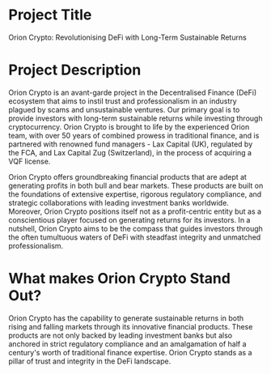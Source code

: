 # Project Title

Orion Crypto: Revolutionising DeFi with Long-Term Sustainable Returns


# Project Description

Orion Crypto is an avant-garde project in the Decentralised Finance (DeFi) ecosystem that aims to instil trust and professionalism in an industry plagued by scams and unsustainable ventures. Our primary goal is to provide investors with long-term sustainable returns while investing through cryptocurrency. Orion Crypto is brought to life by the experienced Orion team, with over 50 years of combined prowess in traditional finance, and is partnered with renowned fund managers - Lax Capital (UK), regulated by the FCA, and Lax Capital Zug (Switzerland), in the process of acquiring a VQF license.

Orion Crypto offers groundbreaking financial products that are adept at generating profits in both bull and bear markets. These products are built on the foundations of extensive expertise, rigorous regulatory compliance, and strategic collaborations with leading investment banks worldwide. Moreover, Orion Crypto positions itself not as a profit-centric entity but as a conscientious player focused on generating returns for its investors. In a nutshell, Orion Crypto aims to be the compass that guides investors through the often tumultuous waters of DeFi with steadfast integrity and unmatched professionalism.

# What makes Orion Crypto Stand Out?


Orion Crypto has the capability to generate sustainable returns in both rising and falling markets through its innovative financial products. These products are not only backed by leading investment banks but also anchored in strict regulatory compliance and an amalgamation of half a century's worth of traditional finance expertise. Orion Crypto stands as a pillar of trust and integrity in the DeFi landscape.
